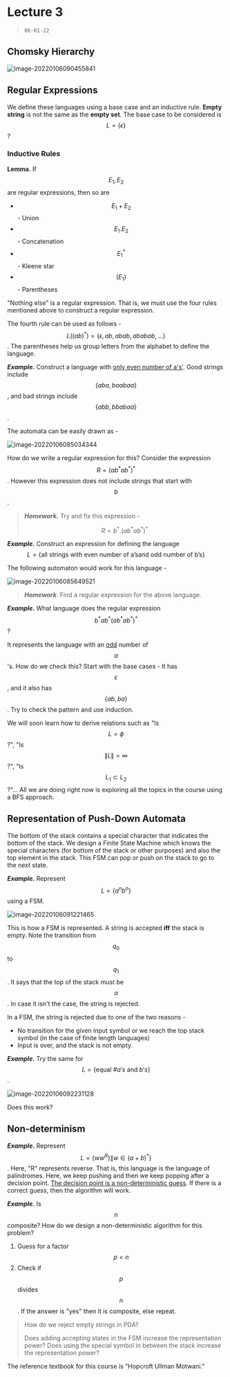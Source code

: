 # Lecture 3 

> `06-01-22`

## Chomsky Hierarchy

![image-20220106090455841](assets\image-20220106090455841.png)

## Regular Expressions

We define these languages using a base case and an inductive rule. **Empty string** is not the same as the **empty set**. The base case to be considered is $$L = \{\epsilon\}$$?

### Inductive Rules

**Lemma.** If $$E_1, E_2$$ are regular expressions, then so are

- $$E_1 + E_2$$ - Union
- $$E_1.E_2$$ - Concatenation
- $$E_1^*$$ - Kleene star
- $$(E_1)$$ - Parentheses

"Nothing else" is a regular expression. That is, we must use the four rules mentioned above to construct a regular expression.

The fourth rule can be used as follows - $$L((ab)^*) = \{\epsilon, ab, abab, ababab, ...\}$$. The parentheses help us group letters from the alphabet to define the language.

***Example.*** Construct a language with <u>only even number of a's'</u>. Good strings include $$\{aba, baabaa\}$$, and bad strings include $$\{abb, bbabaa\}$$. 

The automata can be easily drawn as -

![image-20220106085034344](assets\image-20220106085034344.png)

How do we write a regular expression for this? Consider the expression $$R = (ab^*ab^*)^*$$. However this expression does not include strings that start with $$b$$.

> ***Homework.*** Try and fix this expression -
>
> $$R = b^*.(ab^*ab^*)^*$$

***Example.*** Construct an expression for defining the language $$L = \{\text{all strings with even number of a's} \text{and odd number of b's}\}$$

The following automaton would work for this language -

![image-20220106085649521](assets\image-20220106085649521.png)

>***Homework***. Find a regular expression for the above language.

***Example.*** What language does the regular expression $$b^*ab^*(ab^*ab^*)^*$$?

It represents the language with an <u>odd</u> number of $$a$$'s. How do we check this? Start with the base cases - It has $$\epsilon$$, and it also has $$\{ab, ba\}$$. Try to check the pattern and use induction. 

We will soon learn how to derive relations such as "Is $$L = \phi$$?", "Is $$\|L\| = \infty$$?", "Is $$L_1 \subset L_2$$?"... All we are doing right now is exploring all the topics in the course using a BFS approach.

## Representation of Push-Down Automata

The bottom of the stack contains a special character that indicates the bottom of the stack. We design a Finite State Machine which knows the special characters (for bottom of the stack or other purposes) and also the top element in the stack. This FSM can pop or push on the stack to go to the next state.

***Example.*** Represent $$L = \{a^nb^n\}$$ using a FSM.

![image-20220106091221465](assets/image-20220106091221465.png)

This is how a FSM is represented. A string is accepted **iff** the stack is empty. Note the transition from $$q_0$$ to $$q_1$$. It says that the top of the stack must be $$a$$. In case it isn't the case, the string is rejected. 

In a FSM, the string is rejected due to one of the two reasons - 

- No transition for the given input symbol or we reach the top stack symbol (in the case of finite length languages) 
- Input is over, and the stack is not empty.

***Example.*** Try the same for $$L = \{\text{equal \#}a's \text{ and } b's\}$$.

![image-20220106092231128](assets/image-20220106092231128.png)

Does this work?

## Non-determinism

***Example.*** Represent $$L = \{ww^R\} \| w \in (a + b)^*\}$$. Here, "R" represents reverse. That is, this language is the language of palindromes. Here, we keep pushing and then we keep popping after a decision point. <u>The decision point is a non-deterministic guess</u>. If there is a correct guess, then the algorithm will work.

***Example.*** Is $$n$$ composite? How do we design a non-deterministic algorithm for this problem? 

1. Guess for a factor $$p < n$$
2. Check if $$p$$ divides $$n$$. If the answer is "yes" then it is composite, else repeat.

> How do we reject empty strings in PDA?
>
> Does adding accepting states in the FSM increase the representation power? Does using the special symbol in between the stack increase the representation power?

The reference textbook for this course is "Hopcroft Ullman Motwani."